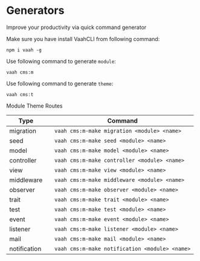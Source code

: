 # Generators

Improve your productivity via quick command generator

Make sure you have install VaahCLI from following command:

```shell
npm i vaah -g
```


Use following command to generate `module`:

```shell
vaah cms:m
```


Use following command to generate `theme`:

```shell
vaah cms:t
```

Module Theme Routes

| Type         |      | Command                                      |
| ------------ | ---- | -------------------------------------------- |
| migration    |      | `vaah cms:m-make migration <module> <name>`    |
| seed         |      | `vaah cms:m-make seed <module> <name>`         |
| model        |      | `vaah cms:m-make model <module> <name>`        |
| controller   |      | `vaah cms:m-make controller <module> <name>`   |
| view         |      | `vaah cms:m-make view <module> <name>`         |
| middleware   |      | `vaah cms:m-make middleware <module> <name>`   |
| observer     |      | `vaah cms:m-make observer <module> <name>`     |
| trait        |      | `vaah cms:m-make trait <module> <name>`        |
| test         |      | `vaah cms:m-make test <module> <name>`         |
| event        |      | `vaah cms:m-make event <module> <name>`        |
| listener     |      | `vaah cms:m-make listener <module> <name>`     |
| mail         |      | `vaah cms:m-make mail <module> <name>`         |
| notification |      | `vaah cms:m-make notification <module> <name>` |
